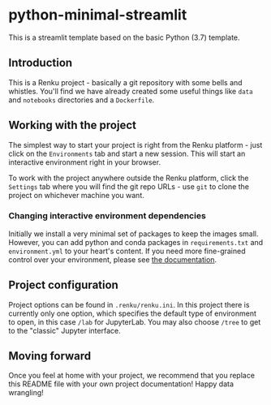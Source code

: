 # python-minimal-streamlit

This is a streamlit template based on the basic Python (3.7) template.

## Introduction

This is a Renku project - basically a git repository with some
bells and whistles. You'll find we have already created some
useful things like `data` and `notebooks` directories and
a `Dockerfile`.

## Working with the project

The simplest way to start your project is right from the Renku
platform - just click on the `Environments` tab and start a new session.
This will start an interactive environment right in your browser.

To work with the project anywhere outside the Renku platform,
click the `Settings` tab where you will find the
git repo URLs - use `git` to clone the project on whichever machine you want.

### Changing interactive environment dependencies

Initially we install a very minimal set of packages to keep the images small.
However, you can add python and conda packages in `requirements.txt` and
`environment.yml` to your heart's content. If you need more fine-grained
control over your environment, please see [the documentation](https://renku.readthedocs.io/en/latest/user/advanced_interfaces.html#dockerfile-modifications).

## Project configuration

Project options can be found in `.renku/renku.ini`. In this
project there is currently only one option, which specifies
the default type of environment to open, in this case `/lab` for
JupyterLab. You may also choose `/tree` to get to the "classic" Jupyter
interface.

## Moving forward

Once you feel at home with your project, we recommend that you replace
this README file with your own project documentation! Happy data wrangling!

